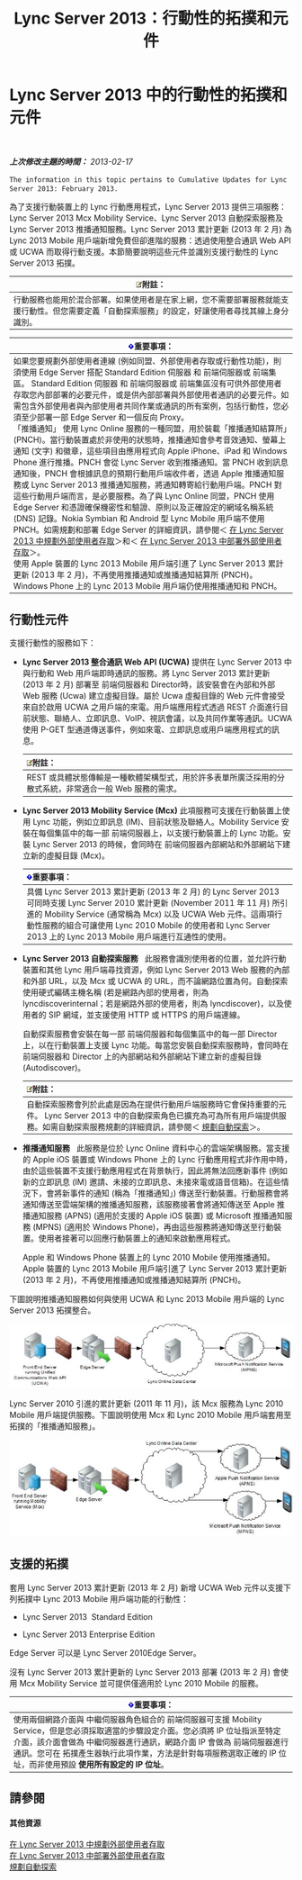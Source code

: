 ﻿---
title: Lync Server 2013：行動性的拓撲和元件
TOCTitle: 行動性的拓撲和元件
ms:assetid: be3cae7a-095d-4785-91ba-6fac99eba92a
ms:mtpsurl: https://technet.microsoft.com/zh-tw/library/Hh690037(v=OCS.15)
ms:contentKeyID: 49292159
ms.date: 08/24/2015
mtps_version: v=OCS.15
ms.translationtype: HT
---

# Lync Server 2013 中的行動性的拓撲和元件

 

_**上次修改主題的時間：** 2013-02-17_

    The information in this topic pertains to Cumulative Updates for Lync Server 2013: February 2013.

為了支援行動裝置上的 Lync 行動應用程式，Lync Server 2013 提供三項服務：Lync Server 2013 Mcx Mobility Service、Lync Server 2013 自動探索服務及 Lync Server 2013 推播通知服務。Lync Server 2013 累計更新 (2013 年 2 月) 為 Lync 2013 Mobile 用戶端新增免費但卻進階的服務：透過使用整合通訊 Web API 或 UCWA 而取得行動支援。本節簡要說明這些元件並識別支援行動性的 Lync Server 2013 拓撲。

<table>
<thead>
<tr class="header">
<th><img src="images/Gg398811.note(OCS.15).gif" title="note" alt="note" />附註：</th>
</tr>
</thead>
<tbody>
<tr class="odd">
<td>行動服務也能用於混合部署。如果使用者是在家上網，您不需要部署服務就能支援行動性。但您需要定義「自動探索服務」的設定，好讓使用者尋找其線上身分識別。</td>
</tr>
</tbody>
</table>


<table>
<thead>
<tr class="header">
<th><img src="images/Gg412908.important(OCS.15).gif" title="important" alt="important" />重要事項：</th>
</tr>
</thead>
<tbody>
<tr class="odd">
<td>如果您要規劃外部使用者連線 (例如同盟、外部使用者存取或行動性功能)，則須使用 Edge Server 搭配 Standard Edition 伺服器 和 前端伺服器或 前端集區。 Standard Edition 伺服器 和 前端伺服器或 前端集區沒有可供外部使用者存取您內部部署的必要元件，或是供內部部署與外部使用者通訊的必要元件。如需包含外部使用者與內部使用者共同作業或通訊的所有案例，包括行動性，您必須至少部署一部 Edge Server 和一個反向 Proxy。<br />
「推播通知」 使用 Lync Online 服務的一種同盟，用於裝載「推播通知結算所」(PNCH)。當行動裝置處於非使用的狀態時，推播通知會參考音效通知、螢幕上通知 (文字) 和徽章，這些項目由應用程式向 Apple iPhone、iPad 和 Windows Phone 進行推播。PNCH 會從 Lync Server 收到推播通知。當 PNCH 收到訊息通知後，PNCH 會根據訊息的預期行動用戶端收件者，透過 Apple 推播通知服務或 Lync Server 2013 推播通知服務，將通知轉寄給行動用戶端。PNCH 對這些行動用戶端而言，是必要服務。為了與 Lync Online 同盟，PNCH 使用 Edge Server 和憑證確保機密性和驗證、原則以及正確設定的網域名稱系統 (DNS) 記錄。Nokia Symbian 和 Android 型 Lync Mobile 用戶端不使用 PNCH。如需規劃和部署 Edge Server 的詳細資訊，請參閱＜ <a href="lync-server-2013-planning-for-external-user-access.md">在 Lync Server 2013 中規劃外部使用者存取</a>＞和＜ <a href="lync-server-2013-deploying-external-user-access.md">在 Lync Server 2013 中部署外部使用者存取</a>＞。<br />
使用 Apple 裝置的 Lync 2013 Mobile 用戶端引進了 Lync Server 2013 累計更新 (2013 年 2 月)，不再使用推播通知或推播通知結算所 (PNCH)。 Windows Phone 上的 Lync 2013 Mobile 用戶端仍使用推播通知和 PNCH。</td>
</tr>
</tbody>
</table>


## 行動性元件

支援行動性的服務如下：

  - **Lync Server 2013 整合通訊 Web API (UCWA)** 提供在 Lync Server 2013 中與行動和 Web 用戶端即時通訊的服務。將 Lync Server 2013 累計更新 (2013 年 2 月) 部署至 前端伺服器和 Director時，該安裝會在內部和外部 Web 服務 (Ucwa) 建立虛擬目錄。屬於 Ucwa 虛擬目錄的 Web 元件會接受來自於啟用 UCWA 之用戶端的來電。用戶端應用程式透過 REST 介面進行目前狀態、聯絡人、立即訊息、VoIP、視訊會議，以及共同作業等通訊。UCWA 使用 P-GET 型通道傳送事件，例如來電、立即訊息或用戶端應用程式的訊息。
    
    <table>
    <thead>
    <tr class="header">
    <th><img src="images/Gg398811.note(OCS.15).gif" title="note" alt="note" />附註：</th>
    </tr>
    </thead>
    <tbody>
    <tr class="odd">
    <td>REST 或具體狀態傳輸是一種軟體架構型式，用於許多表單所廣泛採用的分散式系統，非常適合一般 Web 服務的需求。</td>
    </tr>
    </tbody>
    </table>


  - **Lync Server 2013 Mobility Service (Mcx)** 此項服務可支援在行動裝置上使用 Lync 功能，例如立即訊息 (IM)、目前狀態及聯絡人。Mobility Service 安裝在每個集區中的每一部 前端伺服器上，以支援行動裝置上的 Lync 功能。安裝 Lync Server 2013 的時候，會同時在 前端伺服器內部網站和外部網站下建立新的虛擬目錄 (Mcx)。
    
    <table>
    <thead>
    <tr class="header">
    <th><img src="images/Gg412908.important(OCS.15).gif" title="important" alt="important" />重要事項：</th>
    </tr>
    </thead>
    <tbody>
    <tr class="odd">
    <td>具備 Lync Server 2013 累計更新 (2013 年 2 月) 的 Lync Server 2013 可同時支援 Lync Server 2010 累計更新 (November 2011 年 11 月) 所引進的 Mobility Service (通常稱為 Mcx) 以及 UCWA Web 元件。這兩項行動性服務的組合可讓使用 Lync 2010 Mobile 的使用者和 Lync Server 2013 上的 Lync 2013 Mobile 用戶端進行互通性的使用。</td>
    </tr>
    </tbody>
    </table>


  - **Lync Server 2013 自動探索服務**   此服務會識別使用者的位置，並允許行動裝置和其他 Lync 用戶端尋找資源，例如 Lync Server 2013 Web 服務的內部和外部 URL，以及 Mcx 或 UCWA 的 URL，而不論網路位置為何。自動探索使用硬式編碼主機名稱 (若是網路內部的使用者，則為 lyncdiscoverinternal；若是網路外部的使用者，則為 lyncdiscover)，以及使用者的 SIP 網域，並支援使用 HTTP 或 HTTPS 的用戶端連線。
    
    自動探索服務會安裝在每一部 前端伺服器和每個集區中的每一部 Director 上，以在行動裝置上支援 Lync 功能。每當您安裝自動探索服務時，會同時在 前端伺服器和 Director 上的內部網站和外部網站下建立新的虛擬目錄 (Autodiscover)。
    
    <table>
    <thead>
    <tr class="header">
    <th><img src="images/Gg398811.note(OCS.15).gif" title="note" alt="note" />附註：</th>
    </tr>
    </thead>
    <tbody>
    <tr class="odd">
    <td>自動探索服務會列於此處是因為在提供行動用戶端服務時它會保持重要的元件。 Lync Server 2013 中的自動探索角色已擴充為可為所有用戶端提供服務。如需自動探索服務規劃的詳細資訊，請參閱＜ <a href="lync-server-2013-planning-for-autodiscover.md">規劃自動探索</a>＞。</td>
    </tr>
    </tbody>
    </table>


  - **推播通知服務**   此服務是位於 Lync Online 資料中心的雲端架構服務。當支援的 Apple iOS 裝置或 Windows Phone 上的 Lync 行動應用程式非作用中時，由於這些裝置不支援行動應用程式在背景執行，因此將無法回應新事件 (例如新的立即訊息 (IM) 邀請、未接的立即訊息、未接來電或語音信箱)。在這些情況下，會將新事件的通知 (稱為「推播通知」) 傳送至行動裝置。行動服務會將通知傳送至雲端架構的推播通知服務，該服務接著會將通知傳送至 Apple 推播通知服務 (APNS) (適用於支援的 Apple iOS 裝置) 或 Microsoft 推播通知服務 (MPNS) (適用於 Windows Phone)，再由這些服務將通知傳送至行動裝置。使用者接著可以回應行動裝置上的通知來啟動應用程式。
    
    Apple 和 Windows Phone 裝置上的 Lync 2010 Mobile 使用推播通知。Apple 裝置的 Lync 2013 Mobile 用戶端引進了 Lync Server 2013 累計更新 (2013 年 2 月)，不再使用推播通知或推播通知結算所 (PNCH)。

下圖說明推播通知服務如何與使用 UCWA 和 Lync 2013 Mobile 用戶端的 Lync Server 2013 拓撲整合。

![推播通知服務 UCWA](images/Hh690037.166d60fd-ff71-4ffe-9f66-3c8bbde0b5ae(OCS.15).jpg "推播通知服務 UCWA")

Lync Server 2010 引進的累計更新 (2011 年 11 月)，該 Mcx 服務為 Lync 2010 Mobile 用戶端提供服務。下圖說明使用 Mcx 和 Lync 2010 Mobile 用戶端套用至拓撲的「推播通知服務」。

![推播通知服務 MCX](images/Hh690037.3081634e-60e7-4348-b24e-bbbf05a90f5f(OCS.15).jpg "推播通知服務 MCX")

## 支援的拓撲

套用 Lync Server 2013 累計更新 (2013 年 2 月) 新增 UCWA Web 元件以支援下列拓撲中 Lync 2013 Mobile 用戶端功能的行動性：

  - Lync Server 2013  Standard Edition

  - Lync Server 2013 Enterprise Edition

Edge Server 可以是 Lync Server 2010Edge Server。

沒有 Lync Server 2013 累計更新的 Lync Server 2013 部署 (2013 年 2 月) 會使用 Mcx Mobility Service 並可提供僅適用於 Lync 2010 Mobile 的服務。

<table>
<thead>
<tr class="header">
<th><img src="images/Gg412908.important(OCS.15).gif" title="important" alt="important" />重要事項：</th>
</tr>
</thead>
<tbody>
<tr class="odd">
<td>使用兩個網路介面與 中繼伺服器角色組合的 前端伺服器可支援 Mobility Service，但是您必須採取適當的步驟設定介面。您必須將 IP 位址指派至特定介面，該介面會做為 中繼伺服器進行通訊，網路介面 IP 會做為 前端伺服器進行通訊。您可在 拓撲產生器執行此項作業，方法是針對每項服務選取正確的 IP 位址，而非使用預設 <strong>使用所有設定的 IP 位址</strong>。</td>
</tr>
</tbody>
</table>


## 請參閱

#### 其他資源

[在 Lync Server 2013 中規劃外部使用者存取](lync-server-2013-planning-for-external-user-access.md)  
[在 Lync Server 2013 中部署外部使用者存取](lync-server-2013-deploying-external-user-access.md)  
[規劃自動探索](lync-server-2013-planning-for-autodiscover.md)

